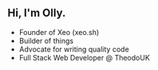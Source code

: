 ## Hi, I'm Olly.

- Founder of Xeo (xeo.sh)
- Builder of things
- Advocate for writing quality code
- Full Stack Web Developer @ TheodoUK
